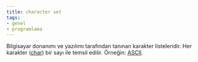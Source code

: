 ```yaml
---
title: character set
tags:
- genel
- programlama
---
```


Bilgisayar donanımı ve yazılımı tarafından tanınan karakter listeleridir. Her karakter ([char](/char)) bir sayı ile temsil edilir. Örneğin: [ASCII](/ascii).
